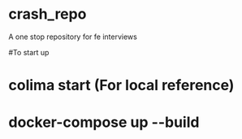 # crash_repo

A one stop repository for fe interviews

#To start up

# colima start (For local reference)

# docker-compose up --build
